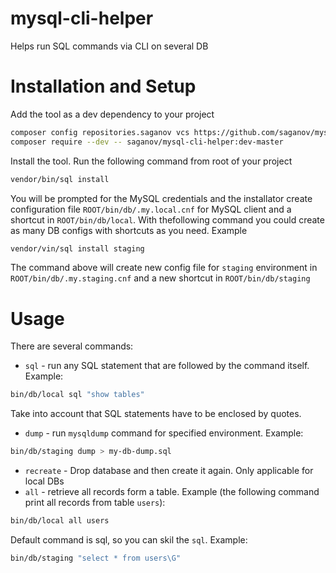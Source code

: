 # mysql-cli-helper
Helps run SQL commands via CLI on several DB
# Installation and Setup
Add the tool as a dev dependency to your project
```sh
composer config repositories.saganov vcs https://github.com/saganov/mysql-cli-helper
composer require --dev -- saganov/mysql-cli-helper:dev-master
```
Install the tool. Run the following command from root of your project
```sh
vendor/bin/sql install
```
You will be prompted for the MySQL credentials and the installator create configuration file `ROOT/bin/db/.my.local.cnf`
for MySQL client and a shortcut in `ROOT/bin/db/local`.
With thefollowing command you could create as many DB configs with shortcuts as you need. Example
```sh
vendor/vin/sql install staging
```
The command above will create new config file for `staging` environment in `ROOT/bin/db/.my.staging.cnf`
and a new shortcut in `ROOT/bin/db/staging`
# Usage
There are several commands:
- `sql` - run any SQL statement that are followed by the command itself. Example:
```sh
bin/db/local sql "show tables"
```
Take into account that SQL statements have to be enclosed by quotes.
- `dump` - run `mysqldump` command for specified environment. Example:
```sh
bin/db/staging dump > my-db-dump.sql
```
- `recreate` - Drop database and then create it again. Only applicable for local DBs
- `all` - retrieve all records form a table. Example (the following command print all records from table `users`):
```sh
bin/db/local all users
```
Default command is sql, so you can skil the `sql`. Example:
```sh
bin/db/staging "select * from users\G"
```


